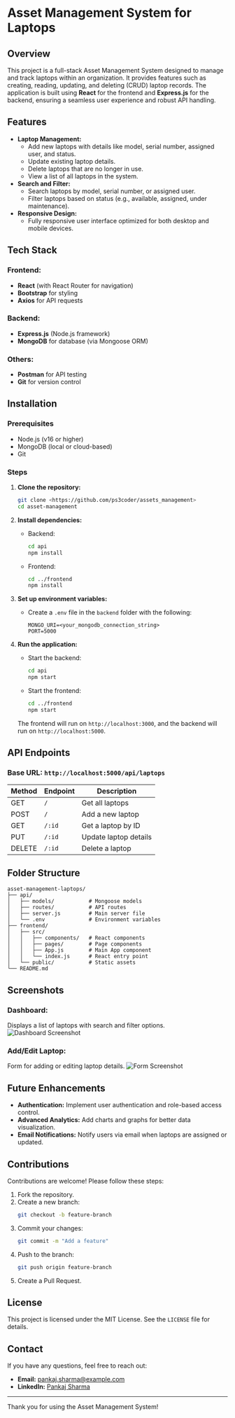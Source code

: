 # Asset Management System for Laptops

## Overview
This project is a full-stack Asset Management System designed to manage and track laptops within an organization. It provides features such as creating, reading, updating, and deleting (CRUD) laptop records. The application is built using **React** for the frontend and **Express.js** for the backend, ensuring a seamless user experience and robust API handling.

## Features
- **Laptop Management:**
  - Add new laptops with details like model, serial number, assigned user, and status.
  - Update existing laptop details.
  - Delete laptops that are no longer in use.
  - View a list of all laptops in the system.
- **Search and Filter:**
  - Search laptops by model, serial number, or assigned user.
  - Filter laptops based on status (e.g., available, assigned, under maintenance).
- **Responsive Design:**
  - Fully responsive user interface optimized for both desktop and mobile devices.

## Tech Stack
### Frontend:
- **React** (with React Router for navigation)
- **Bootstrap** for styling
- **Axios** for API requests

### Backend:
- **Express.js** (Node.js framework)
- **MongoDB** for database (via Mongoose ORM)

### Others:
- **Postman** for API testing
- **Git** for version control

## Installation
### Prerequisites
- Node.js (v16 or higher)
- MongoDB (local or cloud-based)
- Git

### Steps
1. **Clone the repository:**
   ```bash
   git clone <https://github.com/ps3coder/assets_management>
   cd asset-management
   ```

2. **Install dependencies:**
   - Backend:
     ```bash
     cd api
     npm install
     ```
   - Frontend:
     ```bash
     cd ../frontend
     npm install
     ```

3. **Set up environment variables:**
   - Create a `.env` file in the `backend` folder with the following:
     ```env
     MONGO_URI=<your_mongodb_connection_string>
     PORT=5000
     ```

4. **Run the application:**
   - Start the backend:
     ```bash
     cd api
     npm start
     ```
   - Start the frontend:
     ```bash
     cd ../frontend
     npm start
     ```
   The frontend will run on `http://localhost:3000`, and the backend will run on `http://localhost:5000`.

## API Endpoints
### Base URL: `http://localhost:5000/api/laptops`

| Method | Endpoint          | Description                  |
|--------|-------------------|------------------------------|
| GET    | `/`               | Get all laptops             |
| POST   | `/`               | Add a new laptop            |
| GET    | `/:id`            | Get a laptop by ID          |
| PUT    | `/:id`            | Update laptop details       |
| DELETE | `/:id`            | Delete a laptop             |

## Folder Structure
```
asset-management-laptops/
├── api/
│   ├── models/           # Mongoose models
│   ├── routes/           # API routes
│   ├── server.js         # Main server file
│   └── .env              # Environment variables
├── frontend/
│   ├── src/
│   │   ├── components/   # React components
│   │   ├── pages/        # Page components
│   │   ├── App.js        # Main App component
│   │   └── index.js      # React entry point
│   └── public/           # Static assets
└── README.md
```

## Screenshots
### Dashboard:
Displays a list of laptops with search and filter options.
![Dashboard Screenshot](path/to/screenshot1.png)

### Add/Edit Laptop:
Form for adding or editing laptop details.
![Form Screenshot](path/to/screenshot2.png)

## Future Enhancements
- **Authentication:** Implement user authentication and role-based access control.
- **Advanced Analytics:** Add charts and graphs for better data visualization.
- **Email Notifications:** Notify users via email when laptops are assigned or updated.

## Contributions
Contributions are welcome! Please follow these steps:
1. Fork the repository.
2. Create a new branch:
   ```bash
   git checkout -b feature-branch
   ```
3. Commit your changes:
   ```bash
   git commit -m "Add a feature"
   ```
4. Push to the branch:
   ```bash
   git push origin feature-branch
   ```
5. Create a Pull Request.

## License
This project is licensed under the MIT License. See the `LICENSE` file for details.

## Contact
If you have any questions, feel free to reach out:
- **Email:** pankaj.sharma@example.com
- **LinkedIn:** [Pankaj Sharma](https://www.linkedin.com/in/pankaj-sharma-925b2b250/)

---
Thank you for using the Asset Management System!
